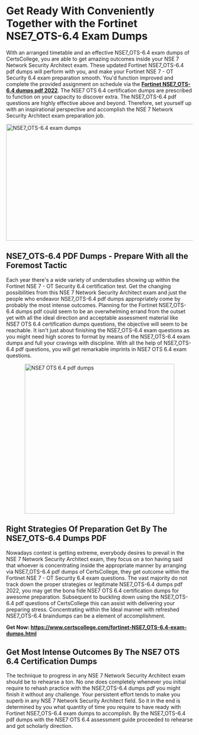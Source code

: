 <h1><strong>Get Ready With Conveniently Together with the Fortinet NSE7_OTS-6.4 Exam Dumps&nbsp;</strong></h1>
<p><span style="font-weight: 400;">With an arranged timetable and an effective  NSE7_OTS-6.4 exam dumps of CertsCollege, you are able to get amazing outcomes inside your NSE 7 Network Security Architect exam. These updated Fortinet NSE7_OTS-6.4 pdf dumps will perform with you, and make your Fortinet NSE 7 - OT Security 6.4 exam preparation smooth. You'd function improved and complete the provided assignment on schedule via the <strong><a href="https://www.certscollege.com/fortinet-NSE7_OTS-6.4-exam-dumps.html">Fortinet NSE7_OTS-6.4 dumps pdf 2022</a></strong>. The NSE7 OTS 6.4 certification dumps are prescribed to function on your capacity to discover extra. The  NSE7_OTS-6.4 pdf questions are highly effective above and beyond. Therefore, set yourself up with an inspirational perspective and accomplish the NSE 7 Network Security Architect exam preparation job.&nbsp;</span></p>
<p><span style="font-weight: 400;"><img style="display: block; margin-left: auto; margin-right: auto;" src="https://i.ibb.co/CPDK3ps/Yellow-and-Blue-Initiative-Blog-Banner.png" alt="NSE7_OTS-6.4 exam dumps" width="559" height="315" /></span></p>
<h2><strong>NSE7_OTS-6.4 PDF Dumps - Prepare With all the Foremost Tactic</strong></h2>
<p><span style="font-weight: 400;">Each year there's a wide variety of understudies showing up within the Fortinet NSE 7 - OT Security 6.4 certification test. Get the changing possibilities from this NSE 7 Network Security Architect exam and just the people who endeavor NSE7_OTS-6.4 pdf dumps appropriately come by probably the most intense outcomes. Planning for the Fortinet NSE7_OTS-6.4 dumps pdf could seem to be an overwhelming errand from the outset yet with all the ideal direction and acceptable assessment material like NSE7 OTS 6.4 certification dumps questions, the objective will seem to be reachable. It isn't just about finishing the NSE7_OTS-6.4 exam questions as you might need high scores to format by means of the NSE7_OTS-6.4 exam dumps and full your cravings with discipline. With all the help of NSE7_OTS-6.4 pdf questions, you will get remarkable imprints in NSE7 OTS 6.4 exam questions.</span></p>
<p><span style="font-weight: 400;"><a href="https://tinyurl.com/2563pur2"><img style="display: block; margin-left: auto; margin-right: auto;" src="https://i.ibb.co/9tMrhdY/Teacher-Appreciation-Invitation.png" alt="NSE7 OTS 6.4 pdf dumps " width="404" height="404" /></a></span></p>
<h2><strong>Right Strategies Of Preparation Get By The NSE7_OTS-6.4 Dumps PDF</strong></h2>
<p><span style="font-weight: 400;">Nowadays contest is getting extreme, everybody desires to prevail in the NSE 7 Network Security Architect exam, they focus on a ton having said that whoever is concentrating inside the appropriate manner by arranging via NSE7_OTS-6.4 pdf dumps of CertsCollege, they get outcome within the Fortinet NSE 7 - OT Security 6.4 exam questions. The vast majority do not track down the proper strategies or legitimate NSE7_OTS-6.4 dumps pdf 2022, you may get the bona fide NSE7 OTS 6.4 certification dumps for awesome preparation. Subsequent to buckling down using the  NSE7_OTS-6.4 pdf questions of CertsCollege this can assist with delivering your preparing stress. Concentrating within the Ideal manner with refreshed NSE7_OTS-6.4 braindumps can be a element of accomplishment.</span></p>
<p><span style="font-weight: 400;"><strong>Get Now: <a href="https://www.certscollege.com/fortinet-NSE7_OTS-6.4-exam-dumps.html">https://www.certscollege.com/fortinet-NSE7_OTS-6.4-exam-dumps.html</a></strong></span></p>
<h2><strong>Get Most Intense Outcomes By The NSE7 OTS 6.4 Certification Dumps</strong></h2>
<p><span style="font-weight: 400;">The technique to progress in any NSE 7 Network Security Architect exam should be to rehearse a ton. No one does completely whenever you initial require to rehash practice with the NSE7_OTS-6.4 dumps pdf you might finish it without any challenge. Your persistent effort tends to make you superb in any NSE 7 Network Security Architect field. So it in the end is determined by you what quantity of time you require to have ready with Fortinet NSE7_OTS-6.4 exam dumps to accomplish. By the NSE7_OTS-6.4 pdf dumps with the NSE7 OTS 6.4 assessment guide proceeded to rehearse and got scholarly direction.</span></p>

